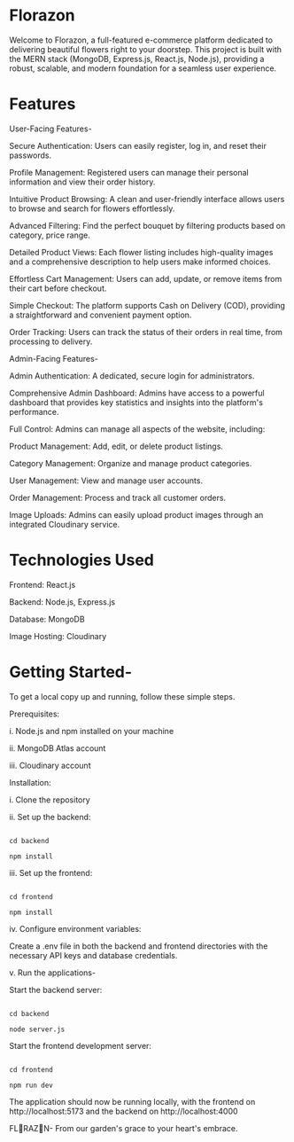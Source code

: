 # Florazon

Welcome to Florazon, a full-featured e-commerce platform dedicated to delivering beautiful flowers right to your doorstep. This project is built with the MERN stack (MongoDB, Express.js, React.js, Node.js), providing a robust, scalable, and modern foundation for a seamless user experience.

# Features
User-Facing Features-

Secure Authentication: Users can easily register, log in, and reset their passwords.

Profile Management: Registered users can manage their personal information and view their order history.

Intuitive Product Browsing: A clean and user-friendly interface allows users to browse and search for flowers effortlessly.

Advanced Filtering: Find the perfect bouquet by filtering products based on category, price range.

Detailed Product Views: Each flower listing includes high-quality images and a comprehensive description to help users make informed choices.

Effortless Cart Management: Users can add, update, or remove items from their cart before checkout.

Simple Checkout: The platform supports Cash on Delivery (COD), providing a straightforward and convenient payment option.

Order Tracking: Users can track the status of their orders in real time, from processing to delivery.

Admin-Facing Features-

Admin Authentication: A dedicated, secure login for administrators.

Comprehensive Admin Dashboard: Admins have access to a powerful dashboard that provides key statistics and insights into the platform's performance.

Full Control: Admins can manage all aspects of the website, including:

Product Management: Add, edit, or delete product listings.

Category Management: Organize and manage product categories.

User Management: View and manage user accounts.

Order Management: Process and track all customer orders.

Image Uploads: Admins can easily upload product images through an integrated Cloudinary service.

# Technologies Used
Frontend: React.js

Backend: Node.js, Express.js

Database: MongoDB

Image Hosting: Cloudinary

# Getting Started-
To get a local copy up and running, follow these simple steps.

Prerequisites:

i. Node.js and npm installed on your machine

ii. MongoDB Atlas account 

iii. Cloudinary account

Installation:

i. Clone the repository

ii. Set up the backend: 
```text

cd backend

npm install
```
iii. Set up the frontend: 
```text

cd frontend

npm install
```

iv. Configure environment variables:

Create a .env file in both the backend and frontend directories with the necessary API keys and database credentials.

v. Run the applications-

Start the backend server:
```text

cd backend

node server.js
```

Start the frontend development server:
```text

cd frontend

npm run dev
```

The application should now be running locally, with the frontend on http://localhost:5173 and the backend on http://localhost:4000

FL🌸RAZ🌸N- From our garden's grace to your heart's embrace.


